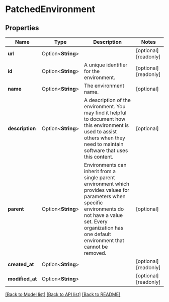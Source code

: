 # PatchedEnvironment

## Properties

Name | Type | Description | Notes
------------ | ------------- | ------------- | -------------
**url** | Option<**String**> |  | [optional][readonly]
**id** | Option<**String**> | A unique identifier for the environment. | [optional][readonly]
**name** | Option<**String**> | The environment name. | [optional]
**description** | Option<**String**> | A description of the environment.  You may find it helpful to document how this environment is used to assist others when they need to maintain software that uses this content. | [optional]
**parent** | Option<**String**> | Environments can inherit from a single parent environment which provides values for parameters when specific environments do not have a value set.  Every organization has one default environment that cannot be removed. | [optional]
**created_at** | Option<**String**> |  | [optional][readonly]
**modified_at** | Option<**String**> |  | [optional][readonly]

[[Back to Model list]](../README.md#documentation-for-models) [[Back to API list]](../README.md#documentation-for-api-endpoints) [[Back to README]](../README.md)


